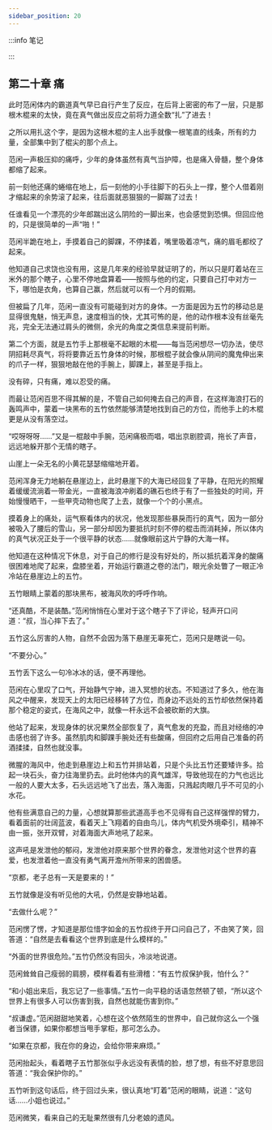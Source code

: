 ```yaml
---
sidebar_position: 20
---
```


:::info 笔记



:::

## 第二十章 **痛**

此时范闲体内的霸道真气早已自行产生了反应，在后背上密密的布了一层，只是那根木棍来的太快，竟在真气做出反应之前将力道全数“扎”了进去！

之所以用扎这个字，是因为这根木棍的主人出手就像一根笔直的线条，所有的力量，全部集中到了棍尖的那个点上。

范闲一声极压抑的痛呼，少年的身体虽然有真气当护障，也是痛入骨髓，整个身体都缩了起来。

前一刻他还痛的蜷缩在地上，后一刻他的小手往脚下的石头上一撑，整个人借着刚才缩起来的余势滚了起来，往后面就恶狠狠的一脚踹了过去！

任谁看见一个漂亮的少年郎踹出这么阴险的一脚出来，也会感觉到恐惧。但回应他的，只是很简单的一声“啪！”

范闲半跪在地上，手摸着自己的脚踝，不停揉着，嘴里吸着凉气，痛的眉毛都绞了起来。

他知道自己求饶也没有用，这是几年来的经验早就证明了的，所以只是盯着站在三米外的那个瞎子，心里不停地盘算着——按照与他的约定，只要自己打中对方一下，哪怕是衣角，也算自己赢，然后就可以有一个月的假期。

但被扁了几年，范闲一直没有可能碰到对方的身体。一方面是因为五竹的移动总是显得很鬼魅，悄无声息，速度相当的快，尤其可怖的是，他的动作根本没有丝毫先兆，完全无法通过肩头的微侧，余光的角度之类信息来提前判断。

第二个方面，就是五竹手上那根毫不起眼的木棍——每当范闲想尽一切办法，使尽阴招耗尽真气，将将要靠近五竹身体的时候，那根棍子就会像从阴间的魔鬼伸出来的爪子一样，狠狠地敲在他的手腕上，脚踝上，甚至是手指上。

没有碎，只有痛，难以忍受的痛。

而最让范闲百思不得其解的是，不管自己如何掩去自己的声音，在这样海浪打石的轰鸣声中，蒙着一块黑布的五竹依然能够清楚地找到自己的方位，而他手上的木棍更是从没有落空过。

“哎呀呀呀……”又是一棍敲中手腕，范闲痛极而唱，唱出京剧腔调，拖长了声音，远远地躲开那个无情的瞎子。

山崖上一朵无名的小黄花瑟瑟缩缩地开着。

范闲浑身无力地躺在悬崖边上，此时悬崖下的大海已经回复了平静，在阳光的照耀着缓缓流淌着一带金光，一直被海浪冲刷着的礁石也终于有了一些独处的时间，开始慢慢晒干，一些甲壳动物也爬了上去，就像一个个的小黑点。

摸着身上的痛处，运气察看体内的状况，他发现那些暴戾而行的真气，因为一部分被吸入了腰后的雪山，另一部分却因为要抵抗时刻不停的棍击而消耗掉，所以体内的真气状况正处于一个很平静的状态……就像眼前这片宁静的大海一样。

他知道在这种情况下休息，对于自己的修行是没有好处的，所以抵抗着浑身的酸痛很困难地爬了起来，盘膝坐着，开始运行霸道之卷的法门，眼光余处瞥了一眼正冷冷站在悬崖边上的五竹。

五竹眼睛上蒙着的那块黑布，被海风吹的呼呼作响。

“还真酷，不是装酷。”范闲悄悄在心里对于这个瞎子下了评论，轻声开口问道：“叔，当心摔下去了。”

五竹这么厉害的人物，自然不会因为落下悬崖无辜死亡，范闲只是瞎说一句。

“不要分心。”

五竹丢下这么一句冷冰冰的话，便不再理他。

范闲在心里叹了口气，开始静气宁神，进入冥想的状态。不知道过了多久，他在海风之中醒来，发现天上的太阳已经移转了方位，而身边不远处的五竹却依然保持着那个稳定的姿式，在海风之中，就像一杆永远不会被砍断的大旗。

他站了起来，发现身体的状况果然全部恢复了，真气愈发的充盈，而且对经络的冲击感也弱了许多。虽然肌肉和脚踝手腕处还有些酸痛，但回府之后用自己准备的药酒揉揉，自然也就没事。

微腥的海风中，他走到悬崖边上和五竹并排站着，只是个头比五竹还要矮许多。拾起一块石头，奋力往海里扔去。此时他体内的真气雄浑，导致他现在的力气也远比一般的人要大太多，石头远远地飞了出去，落入海面，只溅起肉眼几乎不可见的小水花。

他有些满意自己的力量，心想就算那些武道高手也不见得有自己这样强悍的臂力，看着面前的壮阔蓝波，看着天上飞翔着的自由鸟儿，体内气机受外境牵引，精神不由一振，张开双臂，对着海面大声地吼了起来。

这声吼是发泄他的郁闷，发泄他对原来那个世界的眷念，发泄他对这个世界的喜爱，也发泄着他一直没有勇气离开澹州所带来的困兽感。

“京都，老子总有一天是要来的！”

五竹就像是没有听见他的大吼，仍然是安静地站着。

“去做什么呢？”

范闲愣了愣，才知道是那位惜字如金的五竹叔终于开口问自己了，不由笑了笑，回答道：“自然是去看看这个世界到底是什么模样的。”

“外面的世界很危险。”五竹仍然没有回头，冷淡地说道。

范闲耸耸自己瘦弱的肩膀，模样看着有些滑稽：“有五竹叔保护我，怕什么？”

“和小姐出来后，我忘记了一些事情。”五竹一向平稳的话语忽然顿了顿，“所以这个世界上有很多人可以伤害到我，自然也就能伤害到你。”

“叔谦虚。”范闲甜甜地笑着，心想在这个依然陌生的世界中，自己就你这么一个强者当保镖，如果你都想当甩手掌柜，那可怎么办。

“如果在京都，我在你的身边，会给你带来麻烦。”

范闲抬起头，看着瞎子五竹那张似乎永远没有表情的脸，想了想，有些不好意思回答道：“我会保护你的。”

五竹听到这句话后，终于回过头来，很认真地“盯着”范闲的眼睛，说道：“这句话……小姐也说过。”

范闲微笑，看来自己的无耻果然很有几分老娘的遗风。

